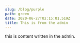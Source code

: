 ```yaml
---
slug: /blog/purple
path: green
date: 2020-06-27T02:15:01.519Z
title: This is from the admin
---
```

this is content written in the admin.